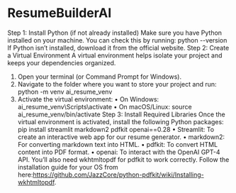 # ResumeBuilderAI

Step 1: Install Python (if not already installed)
Make sure you have Python installed on your machine. You can check this by running:
python --version
If Python isn’t installed, download it from the official website.
Step 2: Create a Virtual Environment
A virtual environment helps isolate your project and keeps your dependencies organized.
1.	Open your terminal (or Command Prompt for Windows).
2.	Navigate to the folder where you want to store your project and run:
python -m venv ai_resume_venv
3. Activate the virtual environment:
•	On Windows:
ai_resume_venv\Scripts\activate
•	On macOS/Linux:
source ai_resume_venv/bin/activate
Step 3: Install Required Libraries
Once the virtual environment is activated, install the following Python packages:
pip install streamlit markdown2 pdfkit openai==0.28
•	Streamlit: To create an interactive web app for our resume generator.
•	markdown2: For converting markdown text into HTML.
•	pdfkit: To convert HTML content into PDF format.
•	openai: To interact with the OpenAI GPT-4 API.
You’ll also need wkhtmltopdf for pdfkit to work correctly. Follow the installation guide for your OS from here:https://github.com/JazzCore/python-pdfkit/wiki/Installing-wkhtmltopdf.



